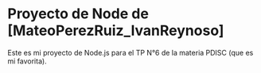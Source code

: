# Proyecto de Node de [MateoPerezRuiz_IvanReynoso]

Este es mi proyecto de Node.js para el TP N°6 de la materia PDISC (que es mi favorita).